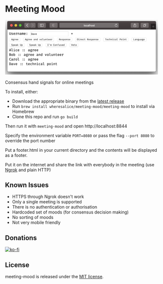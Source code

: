 # Meeting Mood

![screenshot.png](screenshot.png)

Consensus hand signals for online meetings

To install, either:
* Download the appropriate binary from the [latest release](https://github.com/WheresAlice/meeting-mood/releases/latest)
* Run `brew install wheresalice/meeting-mood/meeting-mood` to install via Homebrew
* Clone this repo and run `go build`

Then run it with `meeting-mood` and open http://localhost:8844

Specify the environment variable `PORT=8080` or pass the flag `--port 8080` to override the port number

Put a footer.html in your current directory and the contents will be displayed as a footer.

Put it on the internet and share the link with everybody in the meeting (use [Ngrok](https://ngrok.com/) and plain HTTP)

## Known Issues

- HTTPS through Ngrok doesn't work
- Only a single meeting is supported
- There is no authentication or authorisation
- Hardcoded set of moods (for consensus decision making)
- No sorting of moods
- Not very mobile friendly

## Donations

[![ko-fi](https://ko-fi.com/img/githubbutton_sm.svg)](https://ko-fi.com/wheresalice)

## License

meeting-mood is released under the [MIT license](LICENSE).
